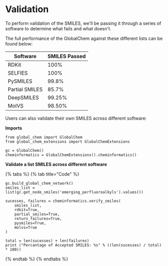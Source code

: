 # Validation



To perform validation of the SMILES, we'll be passing it through a series of software to determine what fails and what doesn't.&#x20;

The full performance of the GlobalChem against these different lists can be found below:



| Software       | SMILES Passed |
| -------------- | ------------- |
| RDKit          | 100%          |
| SELFIES        | 100%          |
| PySMILES       | 99.8%         |
| Partial SMILES | 85.7%         |
| DeepSMILES     | 99.25%        |
| MolVS          | 98.50%        |

Users can also validate their own SMILES across different software:

**Imports**

```
from global_chem import GlobalChem
from global_chem_extensions import GlobalChemExtensions

gc = GlobalChem()
cheminformatics = GlobalChemExtensions().cheminformatics()
```

**Validate a list SMILES across different software**

{% tabs %}
{% tab title="Code" %}
```
gc.build_global_chem_network()
smiles_list = list(gc.get_node_smiles('emerging_perfluoroalkyls').values())

sucesses, failures = cheminformatics.verify_smiles(
    smiles_list,
    rdkit=True, 
    partial_smiles=True,
    return_failures=True,
    pysmiles=True,
    molvs=True
)

total = len(sucesses) + len(failures)
print ("Percantage of Accepted SMILES: %s" % ((len(sucesses) / total) * 100))
```
{% endtab %}
{% endtabs %}
